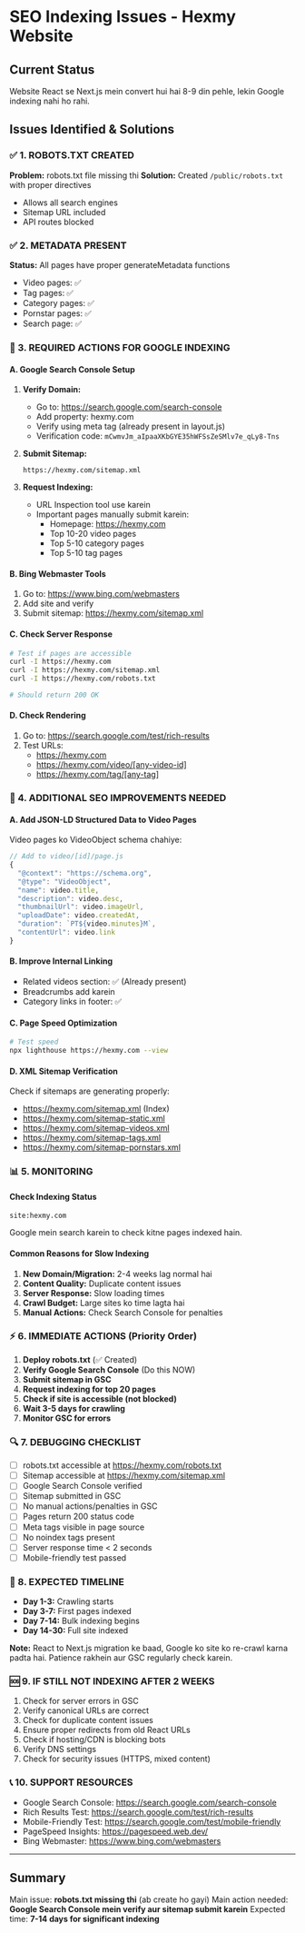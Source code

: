 # SEO Indexing Issues - Hexmy Website

## Current Status
Website React se Next.js mein convert hui hai 8-9 din pehle, lekin Google indexing nahi ho rahi.

## Issues Identified & Solutions

### ✅ 1. ROBOTS.TXT CREATED
**Problem:** robots.txt file missing thi
**Solution:** Created `/public/robots.txt` with proper directives
- Allows all search engines
- Sitemap URL included
- API routes blocked

### ✅ 2. METADATA PRESENT
**Status:** All pages have proper generateMetadata functions
- Video pages: ✅
- Tag pages: ✅
- Category pages: ✅
- Pornstar pages: ✅
- Search page: ✅

### 🔧 3. REQUIRED ACTIONS FOR GOOGLE INDEXING

#### A. Google Search Console Setup
1. **Verify Domain:**
   - Go to: https://search.google.com/search-console
   - Add property: hexmy.com
   - Verify using meta tag (already present in layout.js)
   - Verification code: `mCwmvJm_aIpaaXKbGYE35hWFSsZeSMlv7e_qLy8-Tns`

2. **Submit Sitemap:**
   ```
   https://hexmy.com/sitemap.xml
   ```

3. **Request Indexing:**
   - URL Inspection tool use karein
   - Important pages manually submit karein:
     - Homepage: https://hexmy.com
     - Top 10-20 video pages
     - Top 5-10 category pages
     - Top 5-10 tag pages

#### B. Bing Webmaster Tools
1. Go to: https://www.bing.com/webmasters
2. Add site and verify
3. Submit sitemap: https://hexmy.com/sitemap.xml

#### C. Check Server Response
```bash
# Test if pages are accessible
curl -I https://hexmy.com
curl -I https://hexmy.com/sitemap.xml
curl -I https://hexmy.com/robots.txt

# Should return 200 OK
```

#### D. Check Rendering
1. Go to: https://search.google.com/test/rich-results
2. Test URLs:
   - https://hexmy.com
   - https://hexmy.com/video/[any-video-id]
   - https://hexmy.com/tag/[any-tag]

### 🚀 4. ADDITIONAL SEO IMPROVEMENTS NEEDED

#### A. Add JSON-LD Structured Data to Video Pages
Video pages ko VideoObject schema chahiye:

```javascript
// Add to video/[id]/page.js
{
  "@context": "https://schema.org",
  "@type": "VideoObject",
  "name": video.title,
  "description": video.desc,
  "thumbnailUrl": video.imageUrl,
  "uploadDate": video.createdAt,
  "duration": `PT${video.minutes}M`,
  "contentUrl": video.link
}
```

#### B. Improve Internal Linking
- Related videos section: ✅ (Already present)
- Breadcrumbs add karein
- Category links in footer: ✅

#### C. Page Speed Optimization
```bash
# Test speed
npx lighthouse https://hexmy.com --view
```

#### D. XML Sitemap Verification
Check if sitemaps are generating properly:
- https://hexmy.com/sitemap.xml (Index)
- https://hexmy.com/sitemap-static.xml
- https://hexmy.com/sitemap-videos.xml
- https://hexmy.com/sitemap-tags.xml
- https://hexmy.com/sitemap-pornstars.xml

### 📊 5. MONITORING

#### Check Indexing Status
```
site:hexmy.com
```
Google mein search karein to check kitne pages indexed hain.

#### Common Reasons for Slow Indexing
1. **New Domain/Migration:** 2-4 weeks lag normal hai
2. **Content Quality:** Duplicate content issues
3. **Server Response:** Slow loading times
4. **Crawl Budget:** Large sites ko time lagta hai
5. **Manual Actions:** Check Search Console for penalties

### ⚡ 6. IMMEDIATE ACTIONS (Priority Order)

1. **Deploy robots.txt** (✅ Created)
2. **Verify Google Search Console** (Do this NOW)
3. **Submit sitemap in GSC**
4. **Request indexing for top 20 pages**
5. **Check if site is accessible (not blocked)**
6. **Wait 3-5 days for crawling**
7. **Monitor GSC for errors**

### 🔍 7. DEBUGGING CHECKLIST

- [ ] robots.txt accessible at https://hexmy.com/robots.txt
- [ ] Sitemap accessible at https://hexmy.com/sitemap.xml
- [ ] Google Search Console verified
- [ ] Sitemap submitted in GSC
- [ ] No manual actions/penalties in GSC
- [ ] Pages return 200 status code
- [ ] Meta tags visible in page source
- [ ] No noindex tags present
- [ ] Server response time < 2 seconds
- [ ] Mobile-friendly test passed

### 📝 8. EXPECTED TIMELINE

- **Day 1-3:** Crawling starts
- **Day 3-7:** First pages indexed
- **Day 7-14:** Bulk indexing begins
- **Day 14-30:** Full site indexed

**Note:** React to Next.js migration ke baad, Google ko site ko re-crawl karna padta hai. Patience rakhein aur GSC regularly check karein.

### 🆘 9. IF STILL NOT INDEXING AFTER 2 WEEKS

1. Check for server errors in GSC
2. Verify canonical URLs are correct
3. Check for duplicate content issues
4. Ensure proper redirects from old React URLs
5. Check if hosting/CDN is blocking bots
6. Verify DNS settings
7. Check for security issues (HTTPS, mixed content)

### 📞 10. SUPPORT RESOURCES

- Google Search Console: https://search.google.com/search-console
- Rich Results Test: https://search.google.com/test/rich-results
- Mobile-Friendly Test: https://search.google.com/test/mobile-friendly
- PageSpeed Insights: https://pagespeed.web.dev/
- Bing Webmaster: https://www.bing.com/webmasters

---

## Summary
Main issue: **robots.txt missing thi** (ab create ho gayi)
Main action needed: **Google Search Console mein verify aur sitemap submit karein**
Expected time: **7-14 days for significant indexing**
